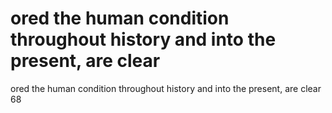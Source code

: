 # ored the human condition throughout history and into the present, are clear

ored the human condition throughout history and into the present, are clear
68